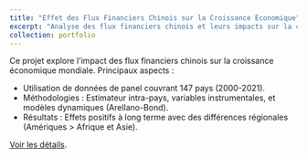 ```yaml
---
title: "Effet des Flux Financiers Chinois sur la Croissance Économique"
excerpt: "Analyse des flux financiers chinois et leurs impacts sur la croissance économique dans 147 pays entre 2000 et 2021.<br/><img src='/images/chinese-financil_flow/Project_Map_Africa.png'>"
collection: portfolio
---
```


Ce projet explore l'impact des flux financiers chinois sur la croissance économique mondiale. Principaux aspects :

- Utilisation de données de panel couvrant 147 pays (2000-2021).
- Méthodologies : Estimateur intra-pays, variables instrumentales, et modèles dynamiques (Arellano-Bond).
- Résultats : Effets positifs à long terme avec des différences régionales (Amériques > Afrique et Asie).

[Voir les détails](https://lienverslerapport.com).
